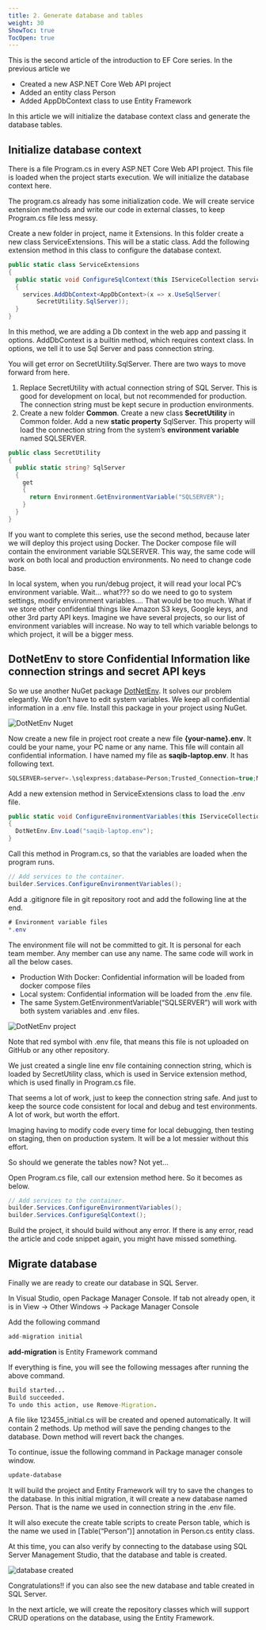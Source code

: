 ```yaml
---
title: 2. Generate database and tables
weight: 30
ShowToc: true
TocOpen: true
---
```


This is the second article of the introduction to EF Core series. In the previous article we

- Created a new ASP.NET Core Web API project
- Added an entity class Person
- Added AppDbContext class to use Entity Framework

In this article we will initialize the database context class and generate the database tables.

## Initialize database context

There is a file Program.cs in every ASP.NET Core Web API project. This file is loaded when the project starts execution. We will initialize the database context here.

The program.cs already has some initialization code. We will create service extension methods and write our code in external classes, to keep Program.cs file less messy.

Create a new folder in project, name it Extensions. In this folder create a new class ServiceExtensions. This will be a static class. Add the following extension method in this class to configure the database context.

```cs
public static class ServiceExtensions
{
  public static void ConfigureSqlContext(this IServiceCollection services)
  {
    services.AddDbContext<AppDbContext>(x => x.UseSqlServer(
        SecretUtility.SqlServer));
  }
}
```

In this method, we are adding a Db context in the web app and passing it options. AddDbContext is a builtin method, which requires context class. In options, we tell it to use Sql Server and pass connection string.

You will get error on SecretUtility.SqlServer. There are two ways to move forward from here.

1. Replace SecretUtility with actual connection string of SQL Server. This is good for development on local, but not recommended for production. The connection string must be kept secure in production environments.
2. Create a new folder **Common**. Create a new class **SecretUtility** in Common folder. Add a new **static property** SqlServer. This property will load the connection string from the system’s **environment variable** named SQLSERVER.

```cs
public class SecretUtility
{
  public static string? SqlServer
  {
    get
    {
      return Environment.GetEnvironmentVariable("SQLSERVER");
    }
  }
}
```

If you want to complete this series, use the second method, because later we will deploy this project using Docker. The Docker compose file will contain the environment variable SQLSERVER. This way, the same code will work on both local and production environments. No need to change code base.

In local system, when you run/debug project, it will read your local PC’s environment variable. Wait… what??? so do we need to go to system settings, modify environment variables…. That would be too much. What if we store other confidential things like Amazon S3 keys, Google keys, and other 3rd party API keys. Imagine we have several projects, so our list of environment variables will increase. No way to tell which variable belongs to which project, it will be a bigger mess.

## DotNetEnv to store Confidential Information like connection strings and secret API keys

So we use another NuGet package [DotNetEnv](https://www.nuget.org/packages/DotNetEnv/). It solves our problem elegantly. We don’t have to edit system variables. We keep all confidential information in a .env file. Install this package in your project using NuGet.

![DotNetEnv Nuget](/images/dotnetenv-nuget.jpg "DotNetEnv Nuget")

Now create a new file in project root create a new file **{your-name}.env**. It could be your name, your PC name or any name. This file will contain all confidential information. I have named my file as **saqib-laptop.env**. It has following text.

```cs
SQLSERVER=server=.\sqlexpress;database=Person;Trusted_Connection=true;MultipleActiveResultSets=true;TrustServerCertificate=True;
```

Add a new extension method in ServiceExtensions class to load the .env file.

```cs
public static void ConfigureEnvironmentVariables(this IServiceCollection services)
{
  DotNetEnv.Env.Load("saqib-laptop.env");
}
```

Call this method in Program.cs, so that the variables are loaded when the program runs.

```cs
// Add services to the container.
builder.Services.ConfigureEnvironmentVariables();
```

Add a .gitignore file in git repository root and add the following line at the end.

```cs
# Environment variable files
*.env
```

The environment file will not be committed to git. It is personal for each team member. Any member can use any name. The same code will work in all the below cases.

- Production With Docker: Confidential information will be loaded from docker compose files
- Local system: Confidential information will be loaded from the .env file.
- The same System.GetEnvironmentVariable(“SQLSERVER”) will work with both system variables and .env files.

![DotNetEnv project](/images/dotenv-project.jpg "DotNetEnv project")

Note that red symbol with .env file, that means this file is not uploaded on GitHub or any other repository.

We just created a single line env file containing connection string, which is loaded by SecretUtility class, which is used in Service extension method, which is used finally in Program.cs file.

That seems a lot of work, just to keep the connection string safe. And just to keep the source code consistent for local and debug and test environments. A lot of work, but worth the effort.

Imaging having to modify code every time for local debugging, then testing on staging, then on production system. It will be a lot messier without this effort.

So should we generate the tables now? Not yet…

Open Program.cs file, call our extension method here. So it becomes as below.

```cs
// Add services to the container.
builder.Services.ConfigureEnvironmentVariables();
builder.Services.ConfigureSqlContext();
```

Build the project, it should build without any error. If there is any error, read the article and code snippet again, you might have missed something.

## Migrate database

Finally we are ready to create our database in SQL Server.

In Visual Studio, open Package Manager Console. If tab not already open, it is in View -> Other Windows -> Package Manager Console

Add the following command

```cs
add-migration initial
```

**add-migration** is Entity Framework command

If everything is fine, you will see the following messages after running the above command.

```bat
Build started...
Build succeeded.
To undo this action, use Remove-Migration.
```

A file like 123455_initial.cs will be created and opened automatically. It will contain 2 methods. Up method will save the pending changes to the database. Down method will revert back the changes.

To continue, issue the following command in Package manager console window.

```bat
update-database
```

It will build the project and Entity Framework will try to save the changes to the database. In this initial migration, it will create a new database named Person. That is the name we used in connection string in the .env file.

It will also execute the create table scripts to create Person table, which is the name we used in [Table(“Person”)] annotation in Person.cs entity class.

At this time, you can also verify by connecting to the database using SQL Server Management Studio, that the database and table is created.

![database created](/images/database-created-1024x372.jpg "database created")

Congratulations!! if you can also see the new database and table created in SQL Server.

In the next article, we will create the repository classes which will support CRUD operations on the database, using the Entity Framework.